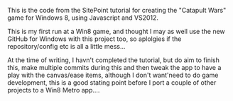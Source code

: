 This is the code from the SitePoint tutorial for creating the "Catapult Wars" game for Windows 8, using Javascript and VS2012.

This is my first run at a Win8 game, and thought I may as well use the new GitHub for Windows with this project too, so aplolgies if the repository/config etc is all a little mess...

At the time of writing, I havn't completed the tutorial, but do aim to finish this, make multiple commits during this and then tweak the app to have a play with the canvas/ease items, although I don't want'need to do game development, this is a good stating point before I port a couple of other projects to a Win8 Metro app....